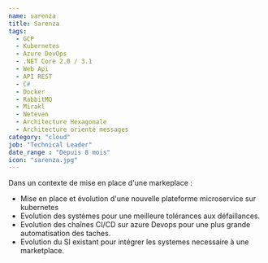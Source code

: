 ```yaml
---
name: sarenza
title: Sarenza
tags:
  - GCP
  - Kubernetes
  - Azure DevOps
  - .NET Core 2.0 / 3.1
  - Web Api
  - API REST
  - C#
  - Docker
  - RabbitMQ
  - Mirakl
  - Neteven
  - Architecture Hexagonale
  - Architecture orienté messages
category: "cloud"
job: "Technical Leader"
date_range : "Depuis 8 mois"
icon: "sarenza.jpg"
---
```


Dans un contexte de mise en place d'une markeplace :

- Mise en place et évolution d'une nouvelle plateforme microservice sur kubernetes
- Evolution des systèmes pour une meilleure tolérances aux défaillances.
- Evolution des chaînes CI/CD sur azure Devops pour une plus grande automatisation des taches.
- Evolution du SI existant pour intégrer les systemes necessaire à une marketplace.
